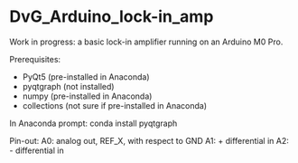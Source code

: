 # DvG_Arduino_lock-in_amp
Work in progress: a basic lock-in amplifier running on an Arduino M0 Pro.

Prerequisites:
- PyQt5 (pre-installed in Anaconda)
- pyqtgraph (not installed)
- numpy (pre-installed in Anaconda)
- collections (not sure if pre-installed in Anaconda)

In Anaconda prompt:
conda install pyqtgraph


Pin-out:
A0: analog out, REF_X, with respect to GND
A1: + differential in
A2: - differential in
